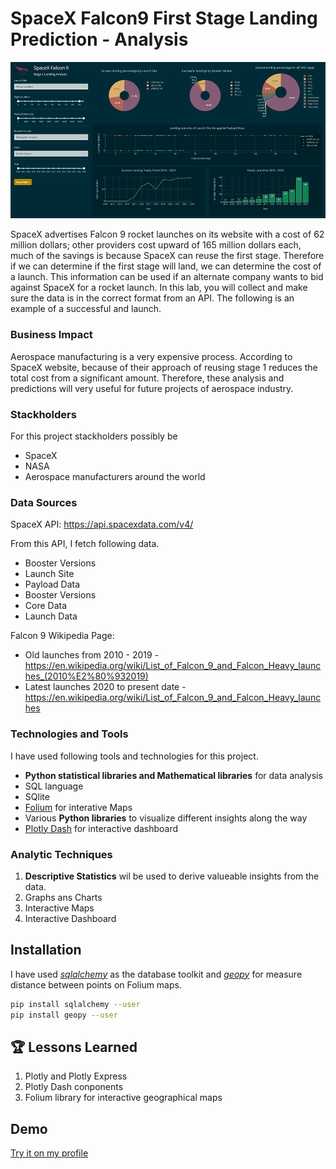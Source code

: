 # SpaceX Falcon9 First Stage Landing Prediction - Analysis
![Logo](https://github.com/tharangachaminda/Falcon9_First_stage_Landing/blob/main/Dash.png)

SpaceX advertises Falcon 9 rocket launches on its website with a cost of 62 million dollars; other providers cost upward of 165 million dollars each, much of the savings is because SpaceX can reuse the first stage. Therefore if we can determine if the first stage will land, we can determine the cost of a launch. This information can be used if an alternate company wants to bid against SpaceX for a rocket launch. In this lab, you will collect and make sure the data is in the correct format from an API. The following is an example of a successful and launch.

### Business Impact
Aerospace manufacturing is a very expensive process. According to SpaceX website, because of their approach of reusing stage 1 reduces the total cost from a significant amount. Therefore, these analysis and predictions will very useful for future projects of aerospace industry.

### Stackholders
For this project stackholders possibly be
- SpaceX
- NASA
- Aerospace manufacturers around the world

### Data Sources
SpaceX API: https://api.spacexdata.com/v4/

From this API, I fetch following data.
- Booster Versions
- Launch Site
- Payload Data
- Booster Versions
- Core Data
- Launch Data

Falcon 9 Wikipedia Page: 
- Old launches from 2010 - 2019 - https://en.wikipedia.org/wiki/List_of_Falcon_9_and_Falcon_Heavy_launches_(2010%E2%80%932019)
- Latest launches 2020 to present date - https://en.wikipedia.org/wiki/List_of_Falcon_9_and_Falcon_Heavy_launches

### Technologies and Tools
I have used following tools and technologies for this project.
- **Python statistical libraries and Mathematical libraries** for data analysis
- SQL language
- SQlite
- [Folium](https://python-visualization.github.io/folium/) for interative Maps
- Various **Python libraries** to visualize different insights along the way
- [Plotly Dash](https://dash.plotly.com/) for interactive dashboard

### Analytic Techniques
1. **Descriptive Statistics** wil be used to derive valueable insights from the data.
2. Graphs ans Charts
3. Interactive Maps
4. Interactive Dashboard


## Installation

I have used [*sqlalchemy*](https://www.sqlalchemy.org/) as the database toolkit and [*geopy*](https://geopy.readthedocs.io/)  for measure distance between points on Folium maps. 

```bash
pip install sqlalchemy --user
pip install geopy --user
```
    
## 🏆 Lessons Learned

1. Plotly and Plotly Express
2. Plotly Dash conponents
3. Folium library for interactive geographical maps

## Demo
[Try it on my profile](http://ec2-52-43-46-199.us-west-2.compute.amazonaws.com/falcon9_dashboard)
